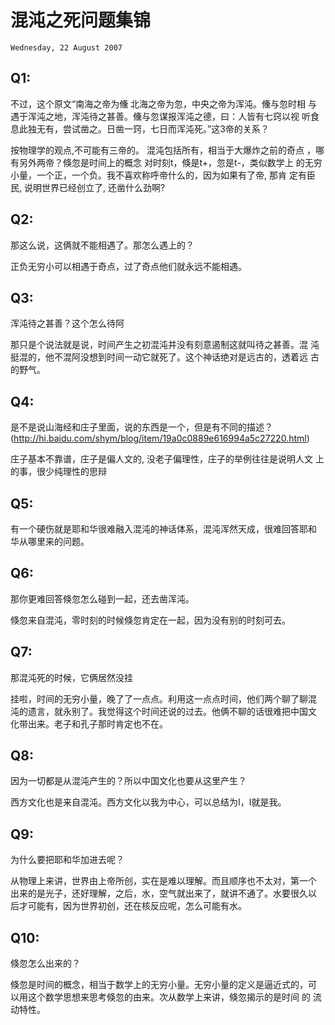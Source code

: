 # 混沌之死问题集锦
`Wednesday, 22 August 2007`

## Q1:

不过，这个原文“南海之帝为儵 北海之帝为忽，中央之帝为浑沌。儵与忽时相
与遇于浑沌之地，浑沌待之甚善。儵与忽谋报浑沌之德，曰：人皆有七窍以视
听食息此独无有，尝试凿之。日凿一窍，七日而浑沌死。”这3帝的关系？

按物理学的观点,不可能有三帝的。 混沌包括所有，相当于大爆炸之前的奇点
，哪有另外两帝？倏忽是时间上的概念 对时刻t，倏是t+，忽是t-，类似数学上
的无穷小量，一个正，一个负。我不喜欢称呼帝什么的，因为如果有了帝, 那肯
定有臣民, 说明世界已经创立了, 还凿什么劲啊?

## Q2:
那这么说，这俩就不能相遇了。那怎么遇上的？

正负无穷小可以相遇于奇点，过了奇点他们就永远不能相遇。

## Q3:

浑沌待之甚善？这个怎么待阿

那只是个说法就是说，时间产生之初混沌并没有刻意遏制这就叫待之甚善。混
沌挺混的，他不混阿没想到时间一动它就死了。这个神话绝对是远古的，透着远
古的野气。

## Q4:

是不是说山海经和庄子里面，说的东西是一个，但是有不同的描述？
(http://hi.baidu.com/shym/blog/item/19a0c0889e616994a5c27220.html)

庄子基本不靠谱，庄子是偏人文的, 没老子偏理性，庄子的举例往往是说明人文
上的事，很少纯理性的思辩

## Q5:

有一个硬伤就是耶和华很难融入混沌的神话体系，混沌浑然天成，很难回答耶和
华从哪里来的问题。

## Q6:

那你更难回答倏忽怎么碰到一起，还去凿浑沌。

倏忽来自混沌，零时刻的时候倏忽肯定在一起，因为没有别的时刻可去。

## Q7:

那混沌死的时候，它俩居然没挂

挂啦，时间的无穷小量，晚了了一点点。利用这一点点时间，他们两个聊了聊混
沌的遗言，就永别了。我觉得这个时间还说的过去。他俩不聊的话很难把中国文
化带出来。老子和孔子那时肯定也不在。

## Q8:

因为一切都是从混沌产生的？所以中国文化也要从这里产生？

西方文化也是来自混沌。西方文化以我为中心，可以总结为I，I就是我。

## Q9:

为什么要把耶和华加进去呢？

从物理上来讲，世界由上帝所创，实在是难以理解。而且顺序也不太对，第一个
出来的是光子，还好理解，之后，水，空气就出来了，就讲不通了。水要很久以
后才可能有，因为世界初创，还在核反应呢，怎么可能有水。

## Q10:

倏忽怎么出来的？

倏忽是时间的概念，相当于数学上的无穷小量。无穷小量的定义是逼近式的，可
以用这个数学思想来思考倏忽的由来。次从数学上来讲，倏忽揭示的是时间 的
流动特性。
